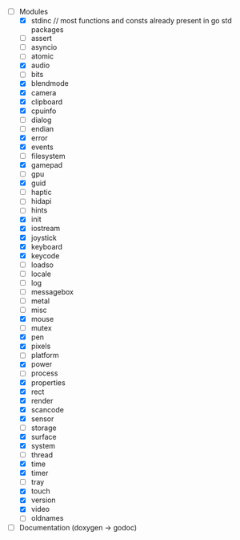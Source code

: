 - [ ] Modules
  - [x] stdinc // most functions and consts already present in go std packages
  - [ ] assert
  - [ ] asyncio
  - [ ] atomic
  - [x] audio
  - [ ] bits
  - [x] blendmode
  - [x] camera
  - [x] clipboard
  - [x] cpuinfo
  - [ ] dialog
  - [ ] endian
  - [x] error
  - [x] events
  - [ ] filesystem
  - [x] gamepad
  - [ ] gpu
  - [x] guid
  - [ ] haptic
  - [ ] hidapi
  - [ ] hints
  - [x] init
  - [x] iostream
  - [x] joystick
  - [x] keyboard
  - [x] keycode
  - [ ] loadso
  - [ ] locale
  - [ ] log
  - [ ] messagebox
  - [ ] metal
  - [ ] misc
  - [x] mouse
  - [ ] mutex
  - [x] pen
  - [x] pixels
  - [ ] platform
  - [x] power
  - [ ] process
  - [x] properties
  - [x] rect
  - [x] render
  - [x] scancode
  - [x] sensor
  - [ ] storage
  - [x] surface
  - [x] system
  - [ ] thread
  - [x] time
  - [x] timer
  - [ ] tray
  - [x] touch
  - [x] version
  - [x] video
  - [ ] oldnames
- [ ] Documentation (doxygen -> godoc)